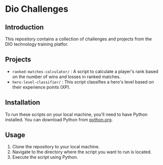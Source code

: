 # Dio Challenges

## Introduction
This repository contains a collection of challenges and projects from the DIO technology training platfor.

## Projects
- `ranked-matches-calculator/` : A script to calculate a player's rank based on the number of wins and losses in ranked matches.
- `hero-level-classifier/` : This script classifies a hero's level based on their experience points (XP).

## Installation
To run these scripts on your local machine, you'll need to have Python installed. You can download Python from [python.org](https://www.python.org/).

## Usage
1. Clone the repository to your local machine.
2. Navigate to the directory where the script you want to run is located.
3. Execute the script using Python.




